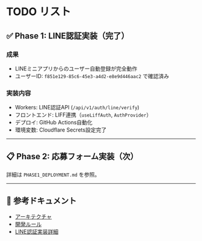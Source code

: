 # TODO リスト

## ✅ Phase 1: LINE認証実装（完了）

### 成果
- LINEミニアプリからのユーザー自動登録が完全動作
- ユーザーID: `f851e129-85c6-45e3-a4d2-e8e9d446aac2` で確認済み

### 実装内容
- Workers: LINE認証API (`/api/v1/auth/line/verify`)
- フロントエンド: LIFF連携（`useLiffAuth`, `AuthProvider`）
- デプロイ: GitHub Actions自動化
- 環境変数: Cloudflare Secrets設定完了

---

## 📋 Phase 2: 応募フォーム実装（次）

詳細は `PHASE1_DEPLOYMENT.md` を参照。

---

## 📝 参考ドキュメント

- [アーキテクチャ](../ARCHITECTURE.md)
- [開発ルール](../DEVELOPMENT_RULES.md)
- [LINE認証実装詳細](./LINE_AUTH_IMPLEMENTATION.md)
